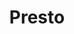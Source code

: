 ---
title: Presto
categories:
  - database
docs:
  - id: java
    url: https://www.testcontainers.org/modules/databases/presto/
    example: |
      ```java
      var presto = new PrestoContainer(DockerImageName.parse("ghcr.io/trinodb/presto:344"));
      presto.start();
      ```
description: |
  Presto is a distributed query engine for big data using the SQL query language. Its architecture allows users to query data sources such as Hadoop, Cassandra, Kafka, AWS S3, Alluxio, MySQL, MongoDB and Teradata, and allows use of multiple data sources within a query.
---